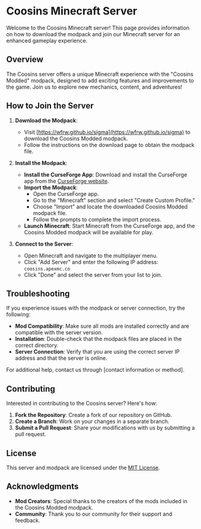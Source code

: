 # Coosins Minecraft Server

Welcome to the Coosins Minecraft server! This page provides information on how to download the modpack and join our Minecraft server for an enhanced gameplay experience.

## Overview

The Coosins server offers a unique Minecraft experience with the "Coosins Modded" modpack, designed to add exciting features and improvements to the game. Join us to explore new mechanics, content, and adventures!

## How to Join the Server

1. **Download the Modpack**:
   - Visit [https://wfrw.github.io/sigma](https://wfrw.github.io/sigma) to download the Coosins Modded modpack.
   - Follow the instructions on the download page to obtain the modpack file.

2. **Install the Modpack**:
   - **Install the CurseForge App**: Download and install the CurseForge app from the [CurseForge website](https://www.curseforge.com/download).
   - **Import the Modpack**:
     - Open the CurseForge app.
     - Go to the "Minecraft" section and select "Create Custom Profile."
     - Choose "Import" and locate the downloaded Coosins Modded modpack file.
     - Follow the prompts to complete the import process.
   - **Launch Minecraft**: Start Minecraft from the CurseForge app, and the Coosins Modded modpack will be available for play.

3. **Connect to the Server**:
   - Open Minecraft and navigate to the multiplayer menu.
   - Click "Add Server" and enter the following IP address: `coosins.apexmc.co`
   - Click "Done" and select the server from your list to join.

## Troubleshooting

If you experience issues with the modpack or server connection, try the following:

- **Mod Compatibility**: Make sure all mods are installed correctly and are compatible with the server version.
- **Installation**: Double-check that the modpack files are placed in the correct directory.
- **Server Connection**: Verify that you are using the correct server IP address and that the server is online.

For additional help, contact us through [contact information or method].

## Contributing

Interested in contributing to the Coosins server? Here's how:

1. **Fork the Repository**: Create a fork of our repository on GitHub.
2. **Create a Branch**: Work on your changes in a separate branch.
3. **Submit a Pull Request**: Share your modifications with us by submitting a pull request.

## License

This server and modpack are licensed under the [MIT License](LICENSE).

## Acknowledgments

- **Mod Creators**: Special thanks to the creators of the mods included in the Coosins Modded modpack.
- **Community**: Thank you to our community for their support and feedback.

